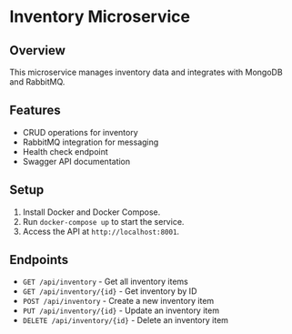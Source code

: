 # Inventory Microservice

## Overview
This microservice manages inventory data and integrates with MongoDB and RabbitMQ.

## Features
- CRUD operations for inventory
- RabbitMQ integration for messaging
- Health check endpoint
- Swagger API documentation

## Setup
1. Install Docker and Docker Compose.
2. Run `docker-compose up` to start the service.
3. Access the API at `http://localhost:8001`.

## Endpoints
- `GET /api/inventory` - Get all inventory items
- `GET /api/inventory/{id}` - Get inventory by ID
- `POST /api/inventory` - Create a new inventory item
- `PUT /api/inventory/{id}` - Update an inventory item
- `DELETE /api/inventory/{id}` - Delete an inventory item